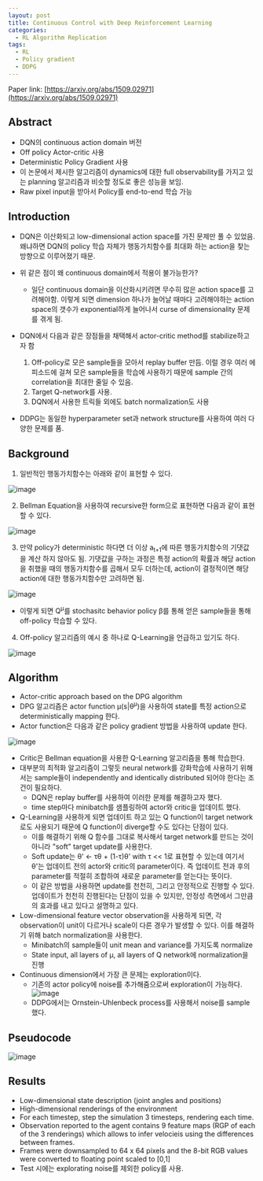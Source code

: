 ```yaml
---
layout: post
title: Continuous Control with Deep Reinforcement Learning
categories:
  - RL Algorithm Replication
tags:
  - RL
  - Policy gradient
  - DDPG
---
```


Paper link: [https://arxiv.org/abs/1509.02971](https://arxiv.org/abs/1509.02971)

## Abstract

* DQN의 continuous action domain 버전
* Off policy Actor-critic 사용
* Deterministic Policy Gradient 사용
* 이 논문에서 제시한 알고리즘이 dynamics에 대한 full observability를 가지고 있는 planning 알고리즘과 비슷할 정도로 좋은 성능을 보임.
* Raw pixel input을 받아서 Policy를 end-to-end 학습 가능

## Introduction

* DQN은 이산화되고 low-dimensional action space를 가진 문제만 풀 수 있었음. 왜냐하면 DQN의 policy 학습 자체가 행동가치함수를 최대화 하는 action을 찾는 방향으로 이루어졌기 때문.
* 위 같은 점이 왜 continuous domain에서 적용이 불가능한가?
    * 일단 continuous domain을 이산화시키려면 무수히 많은 action space를 고려해야함. 이렇게 되면 dimension 하나가 늘어날 때마다 고려해야하는 action space의 갯수가 exponential하게 늘어나서 
    curse of dimensionality 문제를 겪게 됨.
      
* DQN에서 다음과 같은 장점들을 채택해서 actor-critic method를 stabilize하고자 함
    1. Off-policy로 모은 sample들을 모아서 replay buffer 만듬. 이럴 경우 여러 에피소드에 걸쳐 모은 sample들을 학습에 사용하기 때문에 sample 간의 correlation을 최대한 줄일 수 있음.
    2. Target Q-network를 사용.
    3. DQN에서 사용한 트릭들 외에도 batch normalization도 사용
    
* DDPG는 동일한 hyperparameter set과 network structure를 사용하여 여러 다양한 문제를 품.

## Background

1. 일반적인 행동가치함수는 아래와 같이 표현할 수 있다.

![image](https://user-images.githubusercontent.com/45442859/131423574-f27e7d12-a97c-4c30-8950-0dd6a8d18f4a.png)

2. Bellman Equation을 사용하여 recursive한 form으로 표현하면 다음과 같이 표현할 수 있다.

![image](https://user-images.githubusercontent.com/45442859/131423635-49ddd9c7-24de-4093-ad74-52331d2aa40a.png)

3. 만약 policy가 deterministic 하다면 더 이상 a<sub>t+1</sub>에 따른 행동가치함수의 기댓값을 계산 하지 않아도 됨. 기댓값을 구하는 과정은 특정 action의 확률과 해당 action을 취했을 때의 행동가치함수를 곱해서 모두 더하는데, action이 결정적이면 해당 action에 대한 행동가치함수만 고려하면 됨.

![image](https://user-images.githubusercontent.com/45442859/131431845-f3d5f088-8544-4b8f-b380-cb53ffb364be.png)

* 이렇게 되면 Q<sup>&mu;</sup>를 stochasitc behavior policy &beta;를 통해 얻은 sample들을 통해 off-policy 학습할 수 있다.

4. Off-policy 알고리즘의 예시 중 하나로 Q-Learning을 언급하고 있기도 하다.

![image](https://user-images.githubusercontent.com/45442859/131432478-50fe47e6-d1f4-4c90-9a1c-c8d5f03e19ad.png)

## Algorithm

* Actor-critic approach based on the DPG algorithm
* DPG 알고리즘은 actor function &mu;(s|&theta;<sup>&mu;</sup>)을 사용하여 state를 특정 action으로 deterministically mapping 한다.
* Actor function은 다음과 같은 policy gradient 방법을 사용하여 update 한다.

![image](https://user-images.githubusercontent.com/45442859/131443050-9fb4d468-528e-487e-b6f0-0923f6e17f57.png)

* Critic은 Bellman equation을 사용한 Q-Learning 알고리즘을 통해 학습한다.
* 대부분의 최적화 알고리즘이 그렇듯 neural network를 강화학습에 사용하기 위해서는 sample들이 independently and identically distributed 되어야 한다는 조건이 필요하다.
  * DQN은 replay buffer를 사용하여 이러한 문제를 해결하고자 했다.
  * time step마다 minibatch를 샘플링하여 actor와 critic을 업데이트 했다.
* Q-Learning을 사용하게 되면 업데이트 하고 있는 Q function이 target network로도 사용되기 때문에 Q function이 diverge할 수도 있다는 단점이 있다. 
  * 이를 해결하기 위해 Q 함수를 그대로 복사해서 target network를 만드는 것이 아니라 "soft" target update를 사용한다. 
  * Soft update는 &theta;' <- &tau;&theta; + (1-&tau;)&theta;' with &tau; << 1로 표현할 수 있는데 여기서 &theta;'는 업데이트 전의 actor와 critic의 parameter이다. 즉 업데이트 전과 후의 parameter를 적절히 조합하여 새로운 parameter를 얻는다는 뜻이다.
  * 이 같은 방법을 사용하면 update를 천천히, 그리고 안정적으로 진행할 수 있다. 업데이트가 천천히 진행된다는 단점이 있을 수 있지만, 안정성 측면에서 그만큼의 효과를 내고 있다고 설명하고 있다.
* Low-dimensional feature vector observation을 사용하게 되면, 각 observation이 unit이 다르거나 scale이 다른 경우가 발생할 수 있다. 이를 해결하기 위해 batch normalization을 사용한다.
  * Minibatch의 sample들이 unit mean and variance를 가지도록 normalize
  * State input, all layers of &mu;, all layers of Q network에 normalization을 진행
* Continuous dimension에서 가장 큰 문제는 exploration이다.
  * 기존의 actor policy에 noise를 추가해줌으로써 exploration이 가능하다.  
![image](https://user-images.githubusercontent.com/45442859/131446819-45aaa56d-32fe-493f-9ff5-4570b9bae560.png)
  * DDPG에서는 Ornstein-Uhlenbeck process를 사용해서 noise를 sample 했다.

## Pseudocode
![image](https://user-images.githubusercontent.com/45442859/131446937-d9b5f16f-d2e7-43f4-8c1f-360a927cba92.png)

## Results

* Low-dimensional state description (joint angles and positions)
* High-dimensional renderings of the environment
* For each timestep, step the simulation 3 timesteps, rendering each time.
* Observation reported to the agent contains 9 feature maps (RGP of each of the 3 renderings) which allows to infer velocieis using the differences between frames.
* Frames were downsampled to 64 x 64 pixels and the 8-bit RGB values were converted to floating point scaled to [0,1]
* Test 시에는 explorating noise를 제외한 policy를 사용.